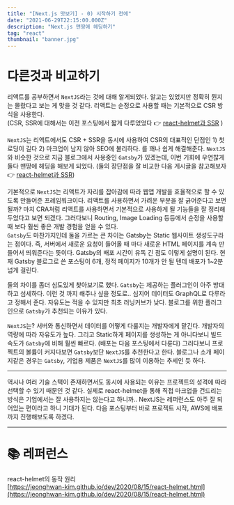 ```yaml
---
title: "[Next.js 맛보기] - 0) 시작하기 전에"
date: "2021-06-29T22:15:00.000Z"
description: "Next.js 맨땅에 헤딩하기"
tag: "react"
thumbnail: "banner.jpg"
---
```


# 다른것과 비교하기

리액트를 공부하면서 `NextJS`라는 것에 대해 알게되었다. 알고는 있었지만 정확히 뭔지는 몰랐다고 보는 게 맞을 것 같다. 리액트는 순정으로 사용할 때는 기본적으로 CSR 방식을 사용한다.  
(CSR, SSR에 대해서는 이전 포스팅에서 짧게 다루었었다 👉 [react-helmet과 SSR](https://kyunghoon.me/react/react-helmet/) )

`NextJS`는 리액트에서도 CSR + SSR을 동시에 사용하여 CSR의 대표적인 단점인 1) 첫 로딩이 길다 2) 마크업이 남지 않아 SEO에 불리하다. 를 꽤나 쉽게 해결해준다. `NextJS`와 비슷한 것으로 지금 블로그에서 사용중인 `Gatsby`가 있겠는데, 이번 기회에 우연찮게 둘다 맨땅에 헤딩을 해보게 되었다.
(둘의 장단점을 잘 비교한 다음 게시글을 참고해보자 👉 [react-helmet과 SSR](https://shylog.com/which-is-better-nextjs-or-gatsbyjs/))

기본적으로 `NextJS`는 리액트가 자리를 잡아감에 따라 웹앱 개발을 효율적으로 할 수 있도록 만들어준 프레임워크이다. 리액트를 사용하면서 가려운 부분을 잘 긁어준다고 보면 될까? 마치 CRA처럼 리액트를 사용하면서 기본적으로 사용하게 될 기능들을 잘 정리해두었다고 보면 되겠다. 그러다보니 Routing, Image Loading 등등에서 순정을 사용할 때 보다 훨씬 좋은 개발 경험을 얻을 수 있다.  
`Gatsby`도 마찬가지인데 둘을 가르는 큰 차이는 Gatsby는 Static 웹사이트 생성도구라는 점이다. 즉, 서버에서 새로운 요청이 들어올 때 마다 새로운 HTML 페이지를 계속 만들어서 띄워준다는 뜻이다. Gatsby의 배포 시간이 유독 긴 점도 이렇게 설명이 된다. 현재 Gatsby 블로그로 쓴 포스팅이 6개, 정적 페이지가 10개가 안 될 텐데 배포가 1~2분 넘게 걸린다.

둘의 차이를 좀더 심도있게 찾아보기로 했다. `Gatsby`는 제공하는 플러그인이 아주 방대하고 섬세하다. 이런 것 까지 해주나 싶을 정도로.. 심지어 데이터도 GraphQL로 다루라고 정해서 준다. 자유도는 적을 수 있지만 최초 러닝커브가 낮다. 블로그를 위한 플러그인으로 `Gatsby`가 추천되는 이유가 있다.

`NextJS`는? 서버와 통신하면서 데이터를 어떻게 다룰지는 개발자에게 맡긴다. 개발자의 역량에 따라 자유도가 높다. 그리고 Static하게 페이지를 생성하는 게 아니다보니 빌드 속도가 `Gatsby`에 비해 훨씬 빠르다. (배포는 다음 포스팅에서 다룬다) 그러다보니 프로젝트의 볼륨이 커지다보면 `Gatsby`보단 `NextJS`를 추천한다고 한다. 블로그나 소개 페이지같은 경우는 `Gatsby`, 기업용 제품은 `NextJS`를 많이 이용하는 추세인 듯 하다.

---

역시나 여러 기술 스택이 존재하면서도 동시에 사용되는 이유는 프로젝트의 성격에 따라 선택할 수 있기 때문인 것 같다. 실제로 react-helmet을 통해 직접 마크업을 건드리는 방식은 기업에서는 잘 사용하지는 않는다고 하니까.. NextJS는 레퍼런스도 아주 잘 되어있는 편이라고 하니 기대가 된다. 다음 포스팅부터 바로 프로젝트 시작, AWS에 배포까지 진행해보도록 하겠다.

---

# 📚 레퍼런스

react-helmet의 동작 원리  
[https://jeonghwan-kim.github.io/dev/2020/08/15/react-helmet.html](https://jeonghwan-kim.github.io/dev/2020/08/15/react-helmet.html)
